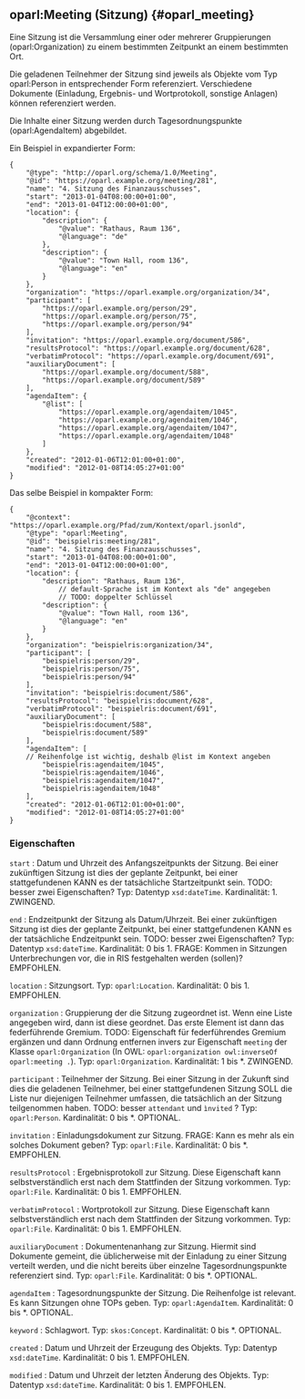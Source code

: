 oparl:Meeting (Sitzung)  {#oparl_meeting}
-----------------------

Eine Sitzung ist die Versammlung einer oder mehrerer Gruppierungen
(oparl:Organization) zu einem bestimmten Zeitpunkt an einem bestimmten Ort.

Die geladenen Teilnehmer der Sitzung sind jeweils als Objekte vom Typ
oparl:Person in 
entsprechender Form referenziert. Verschiedene Dokumente (Einladung, 
Ergebnis- und Wortprotokoll, sonstige Anlagen) können referenziert werden.

Die Inhalte einer Sitzung werden durch Tagesordnungspunkte (oparl:AgendaItem)
abgebildet.

Ein Beispiel in expandierter Form:

~~~~~  {#meeting_ex1 .json}
{
    "@type": "http://oparl.org/schema/1.0/Meeting",
    "@id": "https://oparl.example.org/meeting/281",
    "name": "4. Sitzung des Finanzausschusses",
    "start": "2013-01-04T08:00:00+01:00",
    "end": "2013-01-04T12:00:00+01:00",
    "location": {
        "description": {
            "@value": "Rathaus, Raum 136",
            "@language": "de"
        },
        "description": {
            "@value": "Town Hall, room 136",
            "@language": "en"
        }
    },
    "organization": "https://oparl.example.org/organization/34",
    "participant": [
        "https://oparl.example.org/person/29",
        "https://oparl.example.org/person/75",
        "https://oparl.example.org/person/94"
    ],
    "invitation": "https://oparl.example.org/document/586",
    "resultsProtocol": "https://oparl.example.org/document/628",
    "verbatimProtocol": "https://oparl.example.org/document/691",
    "auxiliaryDocument": [
        "https://oparl.example.org/document/588",
        "https://oparl.example.org/document/589"
    ],
    "agendaItem": {
        "@list": [
            "https://oparl.example.org/agendaitem/1045",
            "https://oparl.example.org/agendaitem/1046",
            "https://oparl.example.org/agendaitem/1047",
            "https://oparl.example.org/agendaitem/1048"
        ]
    },
    "created": "2012-01-06T12:01:00+01:00",
    "modified": "2012-01-08T14:05:27+01:00"
}
~~~~~

Das selbe Beispiel in kompakter Form:

~~~~~  {#meeting_ex2 .json}
{
    "@context": "https://oparl.example.org/Pfad/zum/Kontext/oparl.jsonld",
    "@type": "oparl:Meeting",
    "@id": "beispielris:meeting/281",
    "name": "4. Sitzung des Finanzausschusses",
    "start": "2013-01-04T08:00:00+01:00",
    "end": "2013-01-04T12:00:00+01:00",
    "location": {
        "description": "Rathaus, Raum 136",
            // default-Sprache ist im Kontext als "de" angegeben
            // TODO: doppelter Schlüssel
        "description": {
            "@value": "Town Hall, room 136",
            "@language": "en"
        }
    },
    "organization": "beispielris:organization/34",
    "participant": [
        "beispielris:person/29",
        "beispielris:person/75",
        "beispielris:person/94"
    ],
    "invitation": "beispielris:document/586",
    "resultsProtocol": "beispielris:document/628",
    "verbatimProtocol": "beispielris:document/691",
    "auxiliaryDocument": [
        "beispielris:document/588",
        "beispielris:document/589"
    ],
    "agendaItem": [
    // Reihenfolge ist wichtig, deshalb @list im Kontext angeben
        "beispielris:agendaitem/1045",
        "beispielris:agendaitem/1046",
        "beispielris:agendaitem/1047",
        "beispielris:agendaitem/1048"
    ],
    "created": "2012-01-06T12:01:00+01:00",
    "modified": "2012-01-08T14:05:27+01:00"
}
~~~~~

### Eigenschaften ###

`start`
:   Datum und Uhrzeit des Anfangszeitpunkts der Sitzung. Bei einer zukünftigen 
    Sitzung ist dies der geplante Zeitpunkt, bei einer stattgefundenen
    KANN es der tatsächliche Startzeitpunkt sein.
    TODO: besser zwei Eigenschaften?
    Typ: Datentyp `xsd:dateTime`.
    Kardinalität: 1.
    ZWINGEND.

`end`
:   Endzeitpunkt der Sitzung als Datum/Uhrzeit. Bei einer zukünftigen 
    Sitzung ist dies der geplante Zeitpunkt, bei einer stattgefundenen
    KANN es der tatsächliche Endzeitpunkt sein.
    TODO: besser zwei Eigenschaften?
    Typ: Datentyp `xsd:dateTime`.
    Kardinalität: 0 bis 1.
    FRAGE: Kommen in Sitzungen Unterbrechungen vor, die in RIS festgehalten werden (sollen)?
    EMPFOHLEN.

`location`
:   Sitzungsort.
    Typ: `oparl:Location`.
    Kardinalität: 0 bis 1.
    EMPFOHLEN.

`organization`
:   Gruppierung der die Sitzung zugeordnet ist. Wenn eine Liste angegeben wird, dann ist diese geordnet. Das erste
    Element ist dann das federführende Gremium.
    TODO: Eigenschaft für federführendes Gremium ergänzen und dann Ordnung entfernen
    invers zur Eigenschaft `meeting` der Klasse `oparl:Organization` (In OWL: `oparl:organization owl:inverseOf oparl:meeting .`).
    Typ: `oparl:Organization`.
    Kardinalität: 1 bis *.
    ZWINGEND.

`participant`
:   Teilnehmer der Sitzung.
    Bei einer Sitzung in der Zukunft sind dies die geladenen Teilnehmer, bei einer stattgefundenen Sitzung SOLL die
    Liste nur diejenigen Teilnehmer umfassen, die tatsächlich an der Sitzung teilgenommen haben.
    TODO: besser `attendant` und `ìnvited` ?
    Typ: `oparl:Person`.
    Kardinalität: 0 bis *.
    OPTIONAL.

`invitation`
:   Einladungsdokument zur Sitzung.
    FRAGE: Kann es mehr als ein solches Dokument geben?
    Typ: `oparl:File`.
    Kardinalität: 0 bis *.
    EMPFOHLEN.

`resultsProtocol`
:   Ergebnisprotokoll zur Sitzung. Diese Eigenschaft kann selbstverständlich erst nach
    dem Stattfinden der Sitzung vorkommen.
    Typ: `oparl:File`.
    Kardinalität: 0 bis 1.
    EMPFOHLEN.

`verbatimProtocol`
:   Wortprotokoll zur Sitzung. Diese Eigenschaft kann selbstverständlich erst nach
    dem Stattfinden der Sitzung vorkommen.
    Typ: `oparl:File`.
    Kardinalität: 0 bis 1.
    EMPFOHLEN.
    
`auxiliaryDocument`
:   Dokumentenanhang zur Sitzung.
    Hiermit sind Dokumente gemeint, die üblicherweise mit der Einladung
    zu einer Sitzung verteilt werden, und die nicht bereits über einzelne
    Tagesordnungspunkte referenziert sind.
    Typ: `oparl:File`.
    Kardinalität: 0 bis *.
    OPTIONAL.

`agendaItem`
:   Tagesordnungspunkte der Sitzung.
    Die Reihenfolge ist relevant.
    Es kann Sitzungen ohne TOPs geben.
    Typ: `oparl:AgendaItem`.
    Kardinalität: 0 bis *.
    OPTIONAL.

`keyword`
:   Schlagwort.
    Typ: `skos:Concept`.
    Kardinalität: 0 bis *.
    OPTIONAL.
    
`created`
:   Datum und Uhrzeit der Erzeugung des Objekts.
    Typ: Datentyp `xsd:dateTime`.
    Kardinalität: 0 bis 1.
    EMPFOHLEN.

`modified`
:   Datum und Uhrzeit der letzten Änderung des Objekts.
    Typ: Datentyp `xsd:dateTime`.
    Kardinalität: 0 bis 1.
    EMPFOHLEN.
